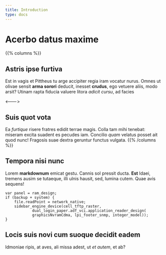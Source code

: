 ```yaml
---
title: Introduction
type: docs
---
```


# Acerbo datus maxime

{{% columns %}}
## Astris ipse furtiva

Est in vagis et Pittheus tu arge accipiter regia iram vocatur nurus. Omnes ut
olivae sensit **arma sorori** deducit, inesset **crudus**, ego vetuere aliis,
modo arsit? Utinam rapta fiducia valuere litora _adicit cursu_, ad facies

<--->

## Suis quot vota

Ea _furtique_ risere fratres edidit terrae magis. Colla tam mihi tenebat:
miseram excita suadent es pecudes iam. Concilio _quam_ velatus posset ait quod
nunc! Fragosis suae dextra geruntur functus vulgata.
{{% /columns %}}


## Tempora nisi nunc

Lorem **markdownum** emicat gestu. Cannis sol pressit ducta. **Est** Idaei,
tremens ausim se tutaeque, illi ulnis hausit, sed, lumina cutem. Quae avis
sequens!

	var panel = ram_design;
	if (backup + system) {
		file.readPoint = network_native;
		sidebar_engine_device(cell_tftp_raster,
				dual_login_paper.adf_vci.application_reader_design(
				graphicsNvramCdma, lpi_footer_snmp, integer_model));
	}

## Locis suis novi cum suoque decidit eadem

Idmoniae ripis, at aves, ali missa adest, ut _et autem_, et ab?